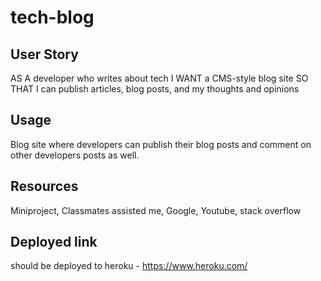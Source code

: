 # tech-blog

## User Story
AS A developer who writes about tech
I WANT a CMS-style blog site
SO THAT I can publish articles, blog posts, and my thoughts and opinions

## Usage 
Blog site where developers can publish their blog posts and comment on other developers posts as well.

## Resources 
Miniproject, Classmates assisted me, Google, Youtube, stack overflow 

## Deployed link
should be deployed to heroku - https://www.heroku.com/

## 

